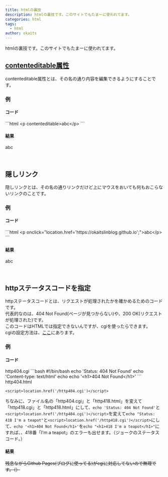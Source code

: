 ```yaml
---
title: htmlの裏技
description: htmlの裏技です。このサイトでもたまーに使われてます。
categories: html
tags:
  - html
author: okaits
---
```


htmlの裏技です。このサイトでもたまーに使われてます。<br>

<h2><a href="https://developer.mozilla.org/ja/docs/Web/Guide/HTML/Editable_content">contenteditable属性</a></h1>
contenteditable属性とは、その名の通り内容を編集できるようにすることです。<br>
<h3>例</h3>
<h4>コード</h4>
```html
&lt;p contenteditable&gt;abc&lt;/p&gt;
```
<h4>結果</h4>
<p contenteditable>abc</p><br>
<h2>隠しリンク</h2>
隠しリンクとは、その名の通りリンクだけど上にマウスをおいても何もおこらないリンクのことです。<br>
<h3>例</h3>
<h4>コード</h4>
```html
&lt;p onclick="location.href='https://okaitslinblog.github.io';"&gt;abc&lt;/p&gt;
```
<h4>結果</h4>
<p onclick="location.href='https://okaitslinblog.github.io';">abc</p><br>
<h2>httpステータスコードを指定</h2>
httpステータスコードとは、リクエストが処理されたかを確かめるためのコードです。<br>
代表的なのは、404 Not Found(ページが見つからない)や、200 OK(リクエストが処理された)です。<br>
このコードはHTMLでは指定できないんですが、cgiを使ったらできます。<br>
cgiの設定方法は、<a href="https://linuxcodevserver.github.io/blog/2021/08/06/2021080601">ここ</a>にあります。<br>
<h3>例</h3>
<h4>コード</h4>
<label>http404.cgi</label>
```bash
#!/bin/bash
echo 'Status: 404 Not Found'
echo 'Content-type: text/html'
echo
echo '&lt;h1&gt;404 Not Found&lt;/h1&gt;'
```
<label>http404.html</label>
<pre class="prettyprint"><code class="prettyprint lang-html">&lt;script&gt;location.href('/http404.cgi')&lt;/script&gt;</code></pre>
ちなみに、ファイル名の「http404.cgi」と「http418.html」を変えて「http418.cgi」と「http418.html」にして、<code class="prettyprint lang-bash">echo 'Status: 404 Not Found'</code>と<code class="prettyprint lang-html">&lt;script&gt;location.href('/http404.cgi')&lt;/script&gt;</code>を変えて<code class="prettyprint lang-bash">echo "Status: 418 I'm a teapot"</code>と<code class="prettyprint lang-html">&lt;script&gt;location.href('/http418.cgi')&lt;/script&gt;</code>にして、<code class="prettyprint lang-bash">echo '&lt;h1&gt;404 Not Found&lt;/h1&gt;'</code>を<code class="prettyprint lang-bash">echo "&lt;h1&gt;418 I'm a teapot&lt;/h1&gt;"</code>にすれば、、418番「I'm a teapot」のエラーも出せます。（ジョークのステータスコード。）
<h4>結果</h4>
<strike>残念ながらGithub Pages(ブログに使ってる)がcgiに対応してないので無理です。（）</strike>
